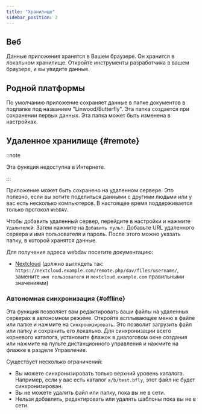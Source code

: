 ```yaml
---
title: "Хранилище"
sidebar_position: 2
---
```


## Веб

Данные приложения хранятся в Вашем браузере. Он хранится в локальном хранилище. Откройте инструменты разработчика в вашем браузере, и вы увидите данные.

## Родной платформы

По умолчанию приложение сохраняет данные в папке документов в подпапке под названием "Linwood/Butterfly". Эта папка создается при сохранении первых данных. Эта папка может быть изменена в настройках.

## Удаленное хранилище {#remote}

::note

Эта функция недоступна в Интернете.

:::

Приложение может быть сохранено на удаленном сервере. Это полезно, если вы хотите поделиться данными с другими людьми или у вас есть несколько компьютеров. В настоящее время поддерживается только протокол `WebDAV`.

Чтобы добавить удаленный сервер, перейдите в настройки и нажмите `Удалителей`. Затем нажмите на `Добавить пульт`. Добавьте URL удаленного сервера и имя пользователя и пароль. После этого можно указать папку, в которой хранятся данные.

Для получения адреса webdav посетите документацию:

* [Nextcloud](https://docs.nextcloud.com/server/latest/user_manual/en/files/access_webdav.html) (должно выглядеть так: `https://nextcloud.example.com/remote.php/dav/files/username/`, замените `имя пользователя` и `nextcloud.example.com` правильными значениями)

### Автономная синхронизация {#offline}

Эта функция позволяет вам редактировать ваши файлы на удаленных серверах в автономном режиме. Откройте всплывающее меню в файле или папке и нажмите на `Синхронизировать`. Это позволит загрузить файл или папку и сохранить его локально. Для синхронизации всего корневого каталога, установите флажок в диалоговом окне создания или нажмите на пульте дистанционного управления и нажмите на флажке в разделе Управление.

Существует несколько ограничений:

* Вы можете синхронизировать только верхний уровень каталога. Например, если у вас есть каталог `a/b/test.bfly`, этот файл не будет синхронизирован.
* Вы не можете удалить файл или папку, пока вы не в сети.
* Нельзя добавлять, редактировать или удалять шаблоны пока вы не в сети.
